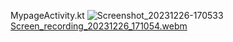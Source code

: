 MypageActivity.kt
![Screenshot_20231226-170533](https://github.com/WjLeeeee/spartamarket/assets/148442711/262bb459-5284-4017-a546-cf43fd1c76ba)
[Screen_recording_20231226_171054.webm](https://github.com/WjLeeeee/spartamarket/assets/148442711/95e0c494-02d6-49bc-a8b8-38e7b64bc63f)
